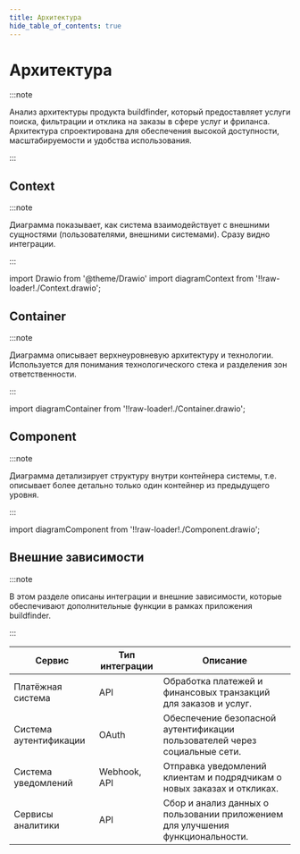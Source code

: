 ```yaml
---
title: Архитектура
hide_table_of_contents: true
---
```


# Архитектура

:::note

Анализ архитектуры продукта buildfinder, который предоставляет услуги поиска, фильтрации и отклика на заказы в сфере услуг и фриланса. Архитектура спроектирована для обеспечения высокой доступности, масштабируемости и удобства использования.

:::

## Context

:::note

Диаграмма показывает, как система взаимодействует с внешними сущностями (пользователями, внешними системами). Сразу видно интеграции.

:::

import Drawio from '@theme/Drawio'
import diagramContext from '!!raw-loader!./Context.drawio';

<Drawio content={diagramContext} editable={false} />

## Container

:::note

Диаграмма описывает верхнеуровневую архитектуру и технологии. Используется для понимания технологического стека и разделения зон ответственности.

:::

import diagramContainer from '!!raw-loader!./Container.drawio';

<Drawio content={diagramContainer} editable={false} />

## Component

:::note

Диаграмма детализирует структуру внутри контейнера системы, т.е. описывает более детально только один контейнер из предыдущего уровня.

:::

import diagramComponent from '!!raw-loader!./Component.drawio';

<Drawio content={diagramComponent} editable={false} />


## Внешние зависимости

:::note

В этом разделе описаны интеграции и внешние зависимости, которые обеспечивают дополнительные функции в рамках приложения buildfinder.

:::

| Сервис                 | Тип интеграции      | Описание                                                        |
|------------------------|---------------------|-----------------------------------------------------------------|
| Платёжная система      | API                 | Обработка платежей и финансовых транзакций для заказов и услуг. |
| Система аутентификации | OAuth               | Обеспечение безопасной аутентификации пользователей через социальные сети. |
| Система уведомлений    | Webhook, API        | Отправка уведомлений клиентам и подрядчикам о новых заказах и откликах. |
| Сервисы аналитики      | API                 | Сбор и анализ данных о пользовании приложением для улучшения функциональности. |